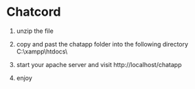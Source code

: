# Chatcord

1. unzip the file
2. copy and past the chatapp folder into the following
directory C:\xampp\htdocs\

3. start your apache server and visit
http://localhost/chatapp
4. enjoy
